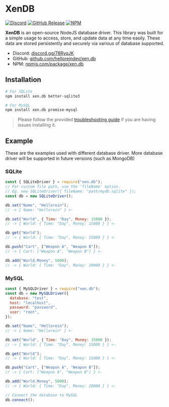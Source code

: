 # XenDB

[![Discord](https://discord.com/api/guilds/750546490614743150/widget.png?style=shield)](https://discord.gg/78RyqJK)
[![GitHub Release](https://img.shields.io/github/v/release/helloreindev/xen.db?include_prereleases)](https://github.com/helloreindev/xen.db/releases/latest)
[![NPM](https://img.shields.io/npm/v/xen.db?color=green)](https://npmjs.com/package/xen.db)

**XenDB** is an open-source NodeJS database driver. This library was built for a simple usage to access, store, and update data at any time easily. These data are stored persistently and securely via various of database supported.

- Discord: [discord.gg/78RyqJK](https://discord.78RyqJK)
- GitHub: [github.com/helloreindev/xen.db](https://github.com/helloreindev/xen.db)
- NPM: [npmjs.com/package/xen.db](https://npmjs.com/package/xen.db)

## Installation

```bash
# For SQLite
npm install xen.db better-sqlite3

# For MySQL
npm install xen.db promise-mysql
```

> Please follow the provided [troubleshooting guide](https://github.com/WiseLibs/better-sqlite3/blob/master/docs/troubleshooting.md) if you are having issues installing it.

## Example

These are the examples used with different database driver. More database driver will be supported in future versions (such as MongoDB)

### SQLite

```js
const { SQLiteDriver } = require("xen.db");
// For custom file path, use the 'fileName' option.
// Eg. new SQLiteDriver({ fileName: "path/mydb.sqlite" });
const db = new SQLiteDriver();

db.set("Name", "Hellorein");
// -> { Name: "Hellorein" } <-

db.set("World", { Time: "Day", Money: 15000 });
// -> { World: { Time: "Day", Money: 15000 } } <-

db.get("World");
// -> { World: { Time: "Day", Money: 15000 } } <-

db.push("Cart", ["Weapon A", "Weapon B"]);
// -> { Cart: ["Weapon A", "Weapon B"] } <-

db.add("World.Money", 5000);
// -> { World: { Time: "Day", Money: 20000 } } <-
```

### MySQL

```js
const { MySQLDriver } = require("xen.db");
const db = new MySQLDriver({
  database: "test",
  host: "localhost",
  password: "password",
  user: "root",
});

db.set("Name", "Hellorein");
// -> { Name: "Hellorein" } <-

db.set("World", { Time: "Day", Money: 15000 });
// -> { World: { Time: "Day", Money: 15000 } } <-

db.get("World");
// -> { World: { Time: "Day", Money: 15000 } } <-

db.push("Cart", ["Weapon A", "Weapon B"]);
// -> { Cart: ["Weapon A", "Weapon B"] } <-

db.add("World.Money", 5000);
// -> { World: { Time: "Day", Money: 20000 } } <-

// Connect the database to MySQL
db.connect();
```

